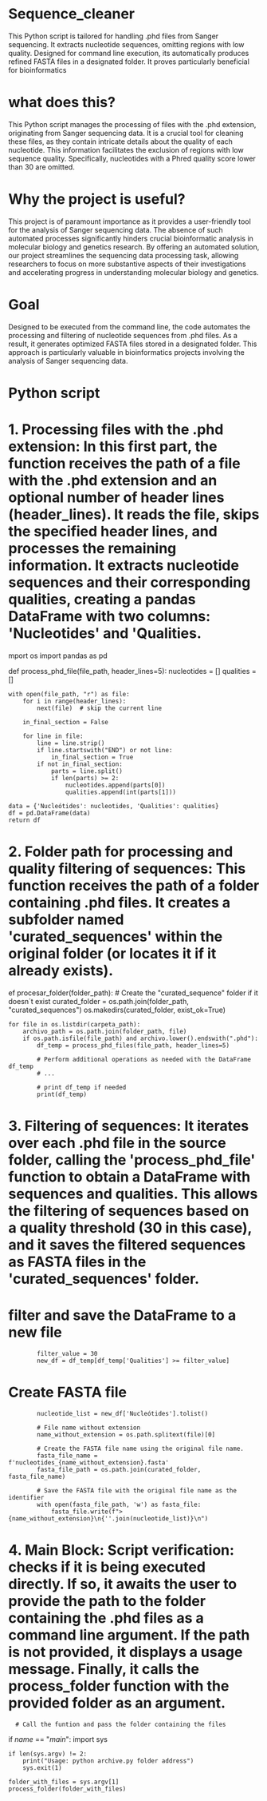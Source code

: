 # Sequence_cleaner
This Python script is tailored for handling .phd files from Sanger sequencing. It extracts nucleotide sequences, omitting regions with low quality. Designed for command line execution, its automatically produces refined FASTA files in a designated folder. It proves particularly beneficial for bioinformatics
# what does this?
This Python script manages the processing of files with the .phd extension, originating from Sanger sequencing data. It is a crucial tool for cleaning these files, as they contain intricate details about the quality of each nucleotide. This information facilitates the exclusion of regions with low sequence quality. Specifically, nucleotides with a Phred quality score lower than 30 are omitted.
# Why the project is useful?
This project is of paramount importance as it provides a user-friendly tool for the analysis of Sanger sequencing data. The absence of such automated processes significantly hinders crucial bioinformatic analysis in molecular biology and genetics research. By offering an automated solution, our project streamlines the sequencing data processing task, allowing researchers to focus on more substantive aspects of their investigations and accelerating progress in understanding molecular biology and genetics.
# Goal
Designed to be executed from the command line, the code automates the processing and filtering of nucleotide sequences from .phd files. As a result, it generates optimized FASTA files stored in a designated folder. This approach is particularly valuable in bioinformatics projects involving the analysis of Sanger sequencing data.

# Python script 
# 1. Processing files with the .phd extension: In this first part, the function receives the path of a file with the .phd extension and an optional number of header lines (header_lines). It reads the file, skips the specified header lines, and processes the remaining information. It extracts nucleotide sequences and their corresponding qualities, creating a pandas DataFrame with two columns: 'Nucleotides' and 'Qualities. 
mport os
import pandas as pd

def process_phd_file(file_path, header_lines=5):
    nucleotides = []
    qualities = []

    with open(file_path, "r") as file:
        for i in range(header_lines):
            next(file)  # skip the current line

        in_final_section = False

        for line in file:
            line = line.strip()
            if line.startswith("END") or not line:
                in_final_section = True
            if not in_final_section:
                parts = line.split() 
                if len(parts) >= 2:
                    nucleotides.append(parts[0])
                    qualities.append(int(parts[1]))  

    data = {'Nucleótides': nucleotides, 'Qualities': qualities}
    df = pd.DataFrame(data)
    return df
    
# 2. Folder path for processing and quality filtering of sequences: This function receives the path of a folder containing .phd files. It creates a subfolder named 'curated_sequences' within the original folder (or locates it if it already exists). 
ef procesar_folder(folder_path):
    # Create the "curated_sequence" folder if it doesn´t exist
    curated_folder = os.path.join(folder_path, "curated_sequences")
    os.makedirs(curated_folder, exist_ok=True)

    for file in os.listdir(carpeta_path):
        archivo_path = os.path.join(folder_path, file)
        if os.path.isfile(file_path) and archivo.lower().endswith(".phd"): 
            df_temp = process_phd_files(file_path, header_lines=5)

            # Perform additional operations as needed with the DataFrame df_temp
            # ...

            # print df_temp if needed
            print(df_temp)
    
# 3. Filtering of sequences: It iterates over each .phd file in the source folder, calling the 'process_phd_file' function to obtain a DataFrame with sequences and qualities. This allows the filtering of sequences based on a quality threshold (30 in this case), and it saves the filtered sequences as FASTA files in the 'curated_sequences' folder. 

  # filter and save the DataFrame to a new file
            filter_value = 30
            new_df = df_temp[df_temp['Qualities'] >= filter_value]
  # Create FASTA file
            nucleotide_list = new_df['Nucleótides'].tolist()

            # File name without extension
            name_without_extension = os.path.splitext(file)[0]

            # Create the FASTA file name using the original file name.
            fasta_file_name = f'nucleotides_{name_without_extension}.fasta'
            fasta_file_path = os.path.join(curated_folder, fasta_file_name)

            # Save the FASTA file with the original file name as the identifier
            with open(fasta_file_path, 'w') as fasta_file:
                fasta_file.write(f">{name_without_extension}\n{''.join(nucleotide_list)}\n")
                
  # 4. Main Block:  Script verification: checks if it is being executed directly. If so, it awaits the user to provide the path to the folder containing the .phd files as a command line argument. If the path is not provided, it displays a usage message. Finally, it calls the process_folder function with the provided folder as an argument.
  
      # Call the funtion and pass the folder containing the files
if _name_ == "_main_":
    import sys

    if len(sys.argv) != 2:
        print("Usage: python archive.py folder address")
        sys.exit(1)

    folder_with_files = sys.argv[1]
    process_folder(folder_with_files)
